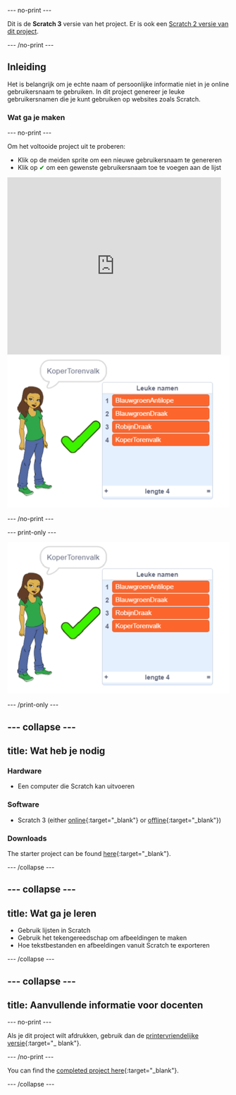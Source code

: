 \--- no-print \---

Dit is de **Scratch 3** versie van het project. Er is ook een [Scratch 2 versie van dit project](https://projects.raspberrypi.org/en/projects/username-generator-scratch2).

\--- /no-print \---

## Inleiding

Het is belangrijk om je echte naam of persoonlijke informatie niet in je online gebruikersnaam te gebruiken. In dit project genereer je leuke gebruikersnamen die je kunt gebruiken op websites zoals Scratch.

### Wat ga je maken

\--- no-print \---

Om het voltooide project uit te proberen:

- Klik op de meiden sprite om een nieuwe gebruikersnaam te genereren
- Klik op <span style="color: green;">✔</span> om een gewenste gebruikersnaam toe te voegen aan de lijst

<div class="scratch-preview">
  <iframe allowtransparency="true" width="485" height="402" src="https://scratch.mit.edu/projects/embed/292974184/?autostart=false" frameborder="0" scrolling="no"></iframe>
  <img src="images/usernames-final.png">
</div>

\--- /no-print \---

\--- print-only \---

![voltooid project](images/usernames-final.png)

\--- /print-only \---

## \--- collapse \---

## title: Wat heb je nodig

### Hardware

- Een computer die Scratch kan uitvoeren

### Software

- Scratch 3 (either [online](https://rpf.io/scratchon){:target="_blank"} or [offline](https://rpf.io/scratchoff){:target="_blank"})

### Downloads

The starter project can be found [here](https://rpf.io/p/en/username-generator-go){:target="_blank"}.

\--- /collapse \---

## \--- collapse \---

## title: Wat ga je leren

- Gebruik lijsten in Scratch
- Gebruik het tekengereedschap om afbeeldingen te maken
- Hoe tekstbestanden en afbeeldingen vanuit Scratch te exporteren

\--- /collapse \---

## \--- collapse \---

## title: Aanvullende informatie voor docenten

\--- no-print \---

Als je dit project wilt afdrukken, gebruik dan de [printervriendelijke versie](https://projects.raspberrypi.org/en/projects/username-generator/print){:target="_ blank"}.

\--- /no-print \---

You can find the [completed project here](https://rpf.io/p/en/username-generator-get){:target="_blank"}.

\--- /collapse \---